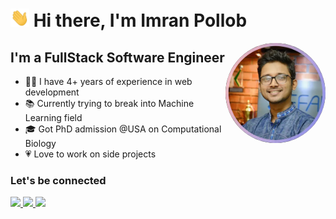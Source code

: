 # <img width="30px" src="./src/hi.gif" /> Hi there, I'm Imran Pollob

<img align="right" alt="imran pollob" height="160px" src="./src/imran-pollob.jpeg" style="border-radius: 9999px;"/>

## I'm a FullStack Software Engineer

- 🧑‍💻 I have 4+ years of experience in web development
- 📚 Currently trying to break into Machine Learning field
- 🎓 Got PhD admission @USA on Computational Biology
- 💗 Love to work on side projects

### Let's be connected

<a href="mailto:imranpollob.iitju@gmail.com" target="_blank">
  <img src="https://img.shields.io/badge/imranpollob.iitju@gmail.com-D14836?style=for-the-badge&logo=gmail&logoColor=white"  />
</a>

<a href="https://www.linkedin.com/in/pollmix/" target="_blank">
  <img src="https://img.shields.io/badge/pollmix-0077B5?style=for-the-badge&logo=linkedin&logoColor=white"  />
</a>

<a href="https://facebook.com/pollmix" target="_blank">
  <img src="https://img.shields.io/badge/pollmix-1877F2?style=for-the-badge&logo=facebook&logoColor=white"  />
</a>
